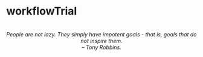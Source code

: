 # workflowTrial
<!-- QUOTE:START -->
<p align="center"><br><i>People are not lazy. They simply have impotent goals - that is, goals that do not inspire them.</i><br><i>– Tony Robbins.</i><br></p>
<!-- QUOTE:END -->

